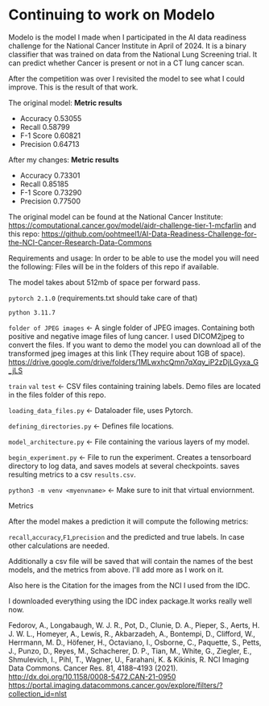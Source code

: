 # Continuing to work on Modelo
Modelo is the model I made when I participated in the AI data readiness challenge for the National Cancer Institute in April of 2024.
It is a binary classifier that was trained on data from the National Lung Screening trial. 
It can predict whether Cancer is present or not in a CT lung cancer scan. 

After the competition was over I revisited the model to see what I could improve.
This is the result of that work. 


The original model:
<b>Metric results</b> 
 * Accuracy 0.53055
 * Recall 0.58799 
 * F-1 Score 0.60821 
 * Precision 0.64713

 After my changes:
 <b>Metric results</b> 
 * Accuracy 0.73301
 * Recall 0.85185
 * F-1 Score 0.73290
 * Precision 0.77500
 

The original model can be found at the National Cancer Institute:
https://computational.cancer.gov/model/aidr-challenge-tier-1-mcfarlin
and this repo:
https://github.com/oohtmeel1/AI-Data-Readiness-Challenge-for-the-NCI-Cancer-Research-Data-Commons

Requirements and usage:
In order to be able to use the model you will need the following:
Files will be in the folders of this repo if available. 

The model takes about 512mb of space per forward pass. 

`pytorch 2.1.0` (requirements.txt should take care of that)

`python 3.11.7` 

`folder of JPEG images` <- A single folder of JPEG images. Containing both positive and negative image files of lung cancer. I used DICOM2jpeg to convert the files. 
If you want to demo the model you can download all of the transformed jpeg images at this link (They require about 1GB of space). https://drive.google.com/drive/folders/1MLwxhcQmn7qXqy_iP2zDjLGyxa_G_jLS


`train` `val` `test` <- CSV files containing training labels. Demo files are located in the files folder of this repo. 

`loading_data_files.py` <- Dataloader file, uses Pytorch.

`defining_directories.py` <- Defines file locations.

`model_architecture.py` <- File containing the various layers of my model.

`begin_experiment.py` <- File to run the experiment. Creates a tensorboard directory to log data, and saves models at several checkpoints. 
saves resulting metrics to a csv `results.csv`. 

`python3 -m venv <myenvname>` <- Make sure to init that virtual enviornment.


Metrics

After the model makes a prediction it will compute the following metrics:

`recall`,`accuracy`,`F1`,`precision` and the predicted and true labels. In case other calculations are needed. 


Additionally a csv file will be saved that will contain the names of the best models, and the metrics from above. I'll add more as I work on it.



Also here is the Citation for the images from the NCI I used from the IDC.

I downloaded everything using the IDC index package.It works really well now.

Fedorov, A., Longabaugh, W. J. R., Pot, D., Clunie, D. A., Pieper, S., Aerts, H. J. W. L., Homeyer, A., Lewis, R., Akbarzadeh, A., Bontempi, D., Clifford, W., Herrmann, M. D., Höfener, H., Octaviano, I., Osborne, C., Paquette, S., Petts, J., Punzo, D., Reyes, M., Schacherer, D. P., Tian, M., White, G., Ziegler, E., Shmulevich, I., Pihl, T., Wagner, U., Farahani, K. & Kikinis, R.
NCI Imaging Data Commons. Cancer Res. 81, 4188–4193 (2021).
http://dx.doi.org/10.1158/0008-5472.CAN-21-0950 
https://portal.imaging.datacommons.cancer.gov/explore/filters/?collection_id=nlst


